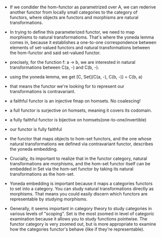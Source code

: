 - If we condider the hom-functor as parametrized over A, we can rederive another functor from locally small categories to the category of functors, where objects are functors and morphisms are natural transformations.
- In trying to define this parameterized functor, we need to map morphisms to natural transformatioms. That's where the yoneda lemma comes in, because it establishes a one-to-one correspondence between elements of set-valued functors and natural transformations between the hom-functor and said set-valued functor.
- precisely, for the function f: a -> b, we are interested in natural transformations between C(a, -) and C(b, -).
- using the yoneda lemma, we get [C, Set](C(a, -), C(b, -)) = C(b, a)
- that means the functor we're looking for to represent our transformations is contravariant.
- a faithful functor is an injective fmap on homsets. No coalescing!
- a full functor is surjective on homsets, meaning it covers its codomain.
- a fully faithful functor is bijective on homsets(one-to-one/invertible)
- our functor is fully faithful

- the functor that maps objects to hom-set functors, and the one whose natural transformations we defined via contravariant functor, describes the yoneda embedding.

- Crucially, its important to realize that in the functor category, natural transformations are morphisms, and the hom-set functor itself can be embedded in Set via the hom-set functor by taking its natural transformations as the hom-set.

- Yoneda embedding is important because it maps a categories functors to set into a category. You can study natural transformations directly as morphisms. That means you could easily discern which functors are representable by studying morphisms.

- Generally, it seems important in category theory to study categories in various levels of "scoping". Set is the most zoomed in level of categoric examination because it allows you to study functions pointwise. The functor category is very zoomed out, but is more appropriate to examine how the categories functor's behave (like if they're representable).

